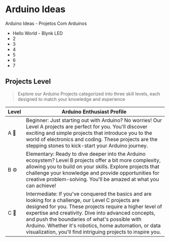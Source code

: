 # Arduino Ideas

<p>Arduino Ideas - Projetos Com Arduinos</p>
<ul>
	<li>Hello World - Blynk LED</li>
	<li>2</li>
	<li>3</li>
	<li>4</li>
	<li>5</li>
	<li>6</li>
	<li>7</li>
</ul>

## Projects Level

> Explore our Arduino Projects categorized into three skill levels, each designed to match your knowledge and experience

| Level          | Arduino Enthusiast Profile         |
| -----------    | -----------         |
| A 🌱   		 | Beginner: Just starting out with Arduino? No worries! Our Level A projects are perfect for you. You'll discover exciting and simple projects that introduce you to the world of electronics and coding. These projects are the stepping stones to kick-start your Arduino journey.|
| B ⚙️           | Elementary: Ready to dive deeper into the Arduino ecosystem? Level B projects offer a bit more complexity, allowing you to build on your skills. Explore projects that challenge your knowledge and provide opportunities for creative problem-solving. You'll be amazed at what you can achieve!|
| C 🚀           | Intermediate: If you've conquered the basics and are looking for a challenge, our Level C projects are designed for you. These projects require a higher level of expertise and creativity. Dive into advanced concepts, and push the boundaries of what's possible with Arduino. Whether it's robotics, home automation, or data visualization, you'll find intriguing projects to inspire you.|

